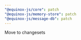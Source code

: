```yaml
---
"@equinox-js/core": patch
"@equinox-js/memory-store": patch
"@equinox-js/message-db": patch
---
```


Move to changesets
